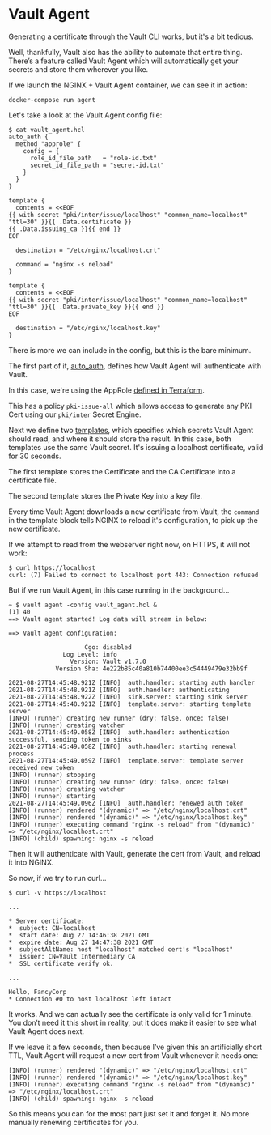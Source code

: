 # Vault Agent

Generating a certificate through the Vault CLI works, but it's a bit tedious.

Well, thankfully, Vault also has the ability to automate that entire thing. There’s a feature called Vault Agent which will automatically get your secrets and store them wherever you like.

If we launch the NGINX + Vault Agent container, we can see it in action:

```
docker-compose run agent
```

Let's take a look at the Vault Agent config file:

```
$ cat vault_agent.hcl
auto_auth {
  method "approle" {
    config = {
      role_id_file_path   = "role-id.txt"
      secret_id_file_path = "secret-id.txt"
    }
  }
}

template {
  contents = <<EOF
{{ with secret "pki/inter/issue/localhost" "common_name=localhost" "ttl=30" }}{{ .Data.certificate }}
{{ .Data.issuing_ca }}{{ end }}
EOF

  destination = "/etc/nginx/localhost.crt"

  command = "nginx -s reload"
}

template {
  contents = <<EOF
{{ with secret "pki/inter/issue/localhost" "common_name=localhost" "ttl=30" }}{{ .Data.private_key }}{{ end }}
EOF

  destination = "/etc/nginx/localhost.key"
}
```

There is more we can include in the config, but this is the bare minimum.

The first part of it, [auto_auth](https://www.vaultproject.io/docs/agent/autoauth), defines how Vault Agent will authenticate with Vault.

In this case, we're using the AppRole [defined in Terraform](https://github.com/lucymhdavies/vault-pki-demo/blob/main/terraform/approles.tf).

This has a policy `pki-issue-all` which allows access to generate any PKI Cert using our `pki/inter` Secret Engine.

Next we define two [templates](https://www.vaultproject.io/docs/agent/template), which specifies which secrets Vault Agent should read, and where it should store the result. In this case, both templates use the same Vault secret. It's issuing a localhost certificate, valid for 30 seconds.

The first template stores the Certificate and the CA Certificate into a certificate file.

The second template stores the Private Key into a key file.

Every time Vault Agent downloads a new certificate from Vault, the `command` in the template block tells NGINX to reload it's configuration, to pick up the new certificate.


If we attempt to read from the webserver right now, on HTTPS, it will not work:

```
$ curl https://localhost
curl: (7) Failed to connect to localhost port 443: Connection refused
```

But if we run Vault Agent, in this case running in the background...

```
~ $ vault agent -config vault_agent.hcl &
[1] 40
==> Vault agent started! Log data will stream in below:

==> Vault agent configuration:

                     Cgo: disabled
               Log Level: info
                 Version: Vault v1.7.0
             Version Sha: 4e222b85c40a810b74400ee3c54449479e32bb9f

2021-08-27T14:45:48.921Z [INFO]  auth.handler: starting auth handler
2021-08-27T14:45:48.921Z [INFO]  auth.handler: authenticating
2021-08-27T14:45:48.922Z [INFO]  sink.server: starting sink server
2021-08-27T14:45:48.921Z [INFO]  template.server: starting template server
[INFO] (runner) creating new runner (dry: false, once: false)
[INFO] (runner) creating watcher
2021-08-27T14:45:49.058Z [INFO]  auth.handler: authentication successful, sending token to sinks
2021-08-27T14:45:49.058Z [INFO]  auth.handler: starting renewal process
2021-08-27T14:45:49.059Z [INFO]  template.server: template server received new token
[INFO] (runner) stopping
[INFO] (runner) creating new runner (dry: false, once: false)
[INFO] (runner) creating watcher
[INFO] (runner) starting
2021-08-27T14:45:49.096Z [INFO]  auth.handler: renewed auth token
[INFO] (runner) rendered "(dynamic)" => "/etc/nginx/localhost.crt"
[INFO] (runner) rendered "(dynamic)" => "/etc/nginx/localhost.key"
[INFO] (runner) executing command "nginx -s reload" from "(dynamic)" => "/etc/nginx/localhost.crt"
[INFO] (child) spawning: nginx -s reload
```

Then it will authenticate with Vault, generate the cert from Vault, and reload it into NGINX.

So now, if we try to run curl...

```
$ curl -v https://localhost

...

* Server certificate:
*  subject: CN=localhost
*  start date: Aug 27 14:46:38 2021 GMT
*  expire date: Aug 27 14:47:38 2021 GMT
*  subjectAltName: host "localhost" matched cert's "localhost"
*  issuer: CN=Vault Intermediary CA
*  SSL certificate verify ok.

...

Hello, FancyCorp
* Connection #0 to host localhost left intact
```

It works. And we can actually see the certificate is only valid for 1 minute. You don’t need it this short in reality, but it does make it easier to see what Vault Agent does next.

If we leave it a few seconds, then because I’ve given this an artificially short TTL, Vault Agent will request a new cert from Vault whenever it needs one:

```
[INFO] (runner) rendered "(dynamic)" => "/etc/nginx/localhost.crt"
[INFO] (runner) rendered "(dynamic)" => "/etc/nginx/localhost.key"
[INFO] (runner) executing command "nginx -s reload" from "(dynamic)" => "/etc/nginx/localhost.crt"
[INFO] (child) spawning: nginx -s reload
```

So this means you can for the most part just set it and forget it. No more manually renewing certificates for you.
